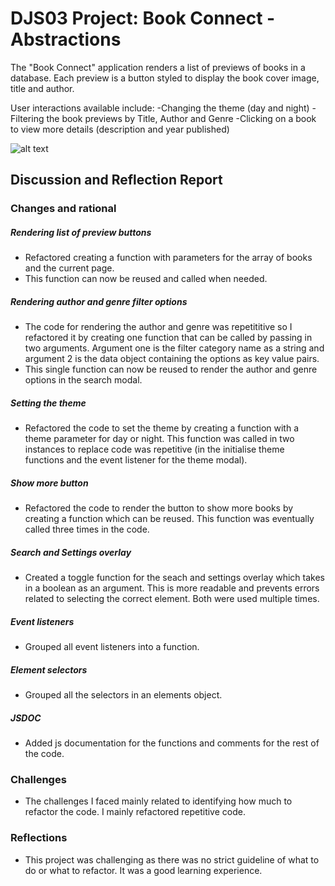 # DJS03 Project: Book Connect - Abstractions

The "Book Connect" application renders a list of previews of books in a database. Each preview is a button styled to display the book cover image, title and author.

User interactions available include:
-Changing the theme (day and night)
-Filtering the book previews by Title, Author and Genre
-Clicking on a book to view more details (description and year published)

![alt text](image.png)

## Discussion and Reflection Report

### Changes and rational

##### Rendering list of preview buttons

-   Refactored creating a function with parameters for the array of books and the current page.
-   This function can now be reused and called when needed.

##### Rendering author and genre filter options

-   The code for rendering the author and genre was repetititive so I refactored it by creating one function that can be called by passing in two arguments. Argument one is the filter category name as a string and argument 2 is the data object containing the options as key value pairs.
-   This single function can now be reused to render the author and genre options in the search modal.

##### Setting the theme

-   Refactored the code to set the theme by creating a function with a theme parameter for day or night. This function was called in two instances to replace code was repetitive (in the initialise theme functions and the event listener for the theme modal).

##### Show more button

-   Refactored the code to render the button to show more books by creating a function which can be reused. This function was eventually called three times in the code.

##### Search and Settings overlay

-   Created a toggle function for the seach and settings overlay which takes in a boolean as an argument. This is more readable and prevents errors related to selecting the correct element. Both were used multiple times.

##### Event listeners

-   Grouped all event listeners into a function.

##### Element selectors

-   Grouped all the selectors in an elements object.

##### JSDOC

-   Added js documentation for the functions and comments for the rest of the code.

### Challenges

-   The challenges I faced mainly related to identifying how much to refactor the code. I mainly refactored repetitive code.

### Reflections

-   This project was challenging as there was no strict guideline of what to do or what to refactor. It was a good learning experience.
